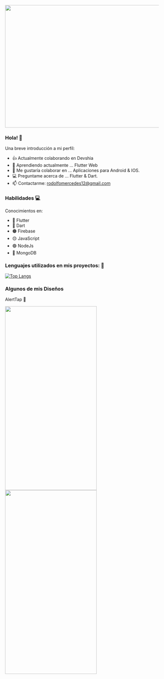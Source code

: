 

<img src="https://user-images.githubusercontent.com/70710884/146620165-b5b81a57-8247-40b7-9ae9-12fcd1965af4.png" width="800" height="400" />




### Hola! 👋



Una breve introducción a mi perfíl:

- 👍 Actualmente colaborando en Devshia
- 🌱 Aprendiendo actualmente ... Flutter Web
- 📱 Me gustaría colaborar en ... Aplicaciones para Android & IOS.
- 💻 Preguntame acerca de ... Flutter & Dart.
- 📫 Contactarme: rodolfomercedes12@gmail.com



### Habilidades 💻


Conocimientos en:

- 📱 Flutter
- 🔵 Dart
- 🟠 Firebase
- 🟡 JavaScript
- 🟢 NodeJs
- 🍃 MongoDB


### Lenguajes utilizados en mis proyectos: 📱

[![Top Langs](https://github-readme-stats.vercel.app/api/top-langs/?username=rodolfomercedes12)](https://github.com/rodolfomercedes12/github-readme-stats)


### Algunos de mis Diseños


AlertTap 📍

<img src="https://user-images.githubusercontent.com/70710884/146621600-ef314016-71e2-4398-a140-5b69fe5faa06.png" width="300" height="600" margin-right:10px />        <img src="https://user-images.githubusercontent.com/70710884/146621601-6c86643b-7c06-40d4-b03a-8bd304ff09a5.png" width="300" height="600" margin-right:10px/>







 
